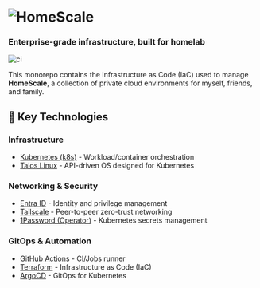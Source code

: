# ![HomeScale](https://raw.githubusercontent.com/HomeScaleCloud/homescale-public/refs/heads/main/media/homescale-banner.png)

### Enterprise-grade infrastructure, built for homelab
![ci](https://github.com/HomeScaleCloud/homescale/actions/workflows/ci.yaml/badge.svg?branch=main)

This monorepo contains the Infrastructure as Code (IaC) used to manage **HomeScale**, a collection of private cloud environments for myself, friends, and family.

## 🔧 Key Technologies

### **Infrastructure**
- [Kubernetes (k8s)](https://kubernetes.io/) - Workload/container orchestration
- [Talos Linux](https://www.talos.dev) - API-driven OS designed for Kubernetes

### **Networking & Security**
- [Entra ID](https://www.microsoft.com/en-us/security/business/identity-access/microsoft-entra-id) - Identity and privilege management
- [Tailscale](https://tailscale.com) - Peer-to-peer zero-trust networking
- [1Password (Operator)](https://developer.1password.com/docs/k8s/k8s-operator/) - Kubernetes secrets management

### **GitOps & Automation**
- [GitHub Actions](https://github.com/features/actions) - CI/Jobs runner
- [Terraform](https://developer.hashicorp.com/terraform) - Infrastructure as Code (IaC)
- [ArgoCD](https://argo-cd.readthedocs.io/en/stable/) - GitOps for Kubernetes
